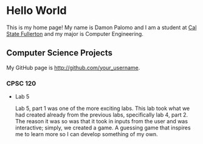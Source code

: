 # Hello World

This is my home page! My name is Damon Palomo and I am a student at [Cal State Fullerton](http://www.fullerton.edu/) and my major is Computer Engineering.

## Computer Science Projects

My GitHub page is http://github.com/your_username.

### CPSC 120

* Lab 5

   Lab 5, part 1 was one of the more exciting labs. This lab took what we had created already from the previous labs, specifically lab 4, part 2. The reason it was so was that it took in inputs from the user and was interactive; simply, we created a game. A guessing game that inspires me to learn more so I can develop something of my own. 